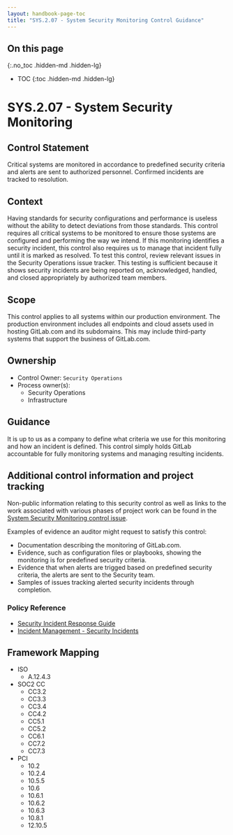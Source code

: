 ```yaml
---
layout: handbook-page-toc
title: "SYS.2.07 - System Security Monitoring Control Guidance"
---
```


## On this page
{:.no_toc .hidden-md .hidden-lg}

- TOC
{:toc .hidden-md .hidden-lg}

# SYS.2.07 - System Security Monitoring

## Control Statement

Critical systems are monitored in accordance to predefined security criteria and alerts are sent to authorized personnel. Confirmed incidents are tracked to resolution.

## Context

Having standards for security configurations and performance is useless without the ability to detect deviations from those standards. This control requires all critical systems to be monitored to ensure those systems are configured and performing the way we intend. If this monitoring identifies a security incident, this control also requires us to manage that incident fully until it is marked as resolved. To test this control, review relevant issues in the Security Operations issue tracker. This testing is sufficient because it shows security incidents are being reported on, acknowledged, handled, and closed appropriately by authorized team members.

## Scope

This control applies to all systems within our production environment. The production environment includes all endpoints and cloud assets used in hosting GitLab.com and its subdomains. This may include third-party systems that support the business of GitLab.com.

## Ownership

* Control Owner: `Security Operations`
* Process owner(s):
    * Security Operations
    * Infrastructure

## Guidance

It is up to us as a company to define what criteria we use for this monitoring and how an incident is defined. This control simply holds GitLab accountable for fully monitoring systems and managing resulting incidents.

## Additional control information and project tracking

Non-public information relating to this security control as well as links to the work associated with various phases of project work can be found in the [System Security Monitoring control issue](https://gitlab.com/gitlab-com/gl-security/security-assurance/sec-compliance/compliance/issues/918).

Examples of evidence an auditor might request to satisfy this control:

*  Documentation describing the monitoring of GitLab.com.
*  Evidence, such as configuration files or playbooks, showing the monitoring is for predefined security criteria.
*  Evidence that when alerts are trigged based on predefined security criteria, the alerts are sent to the Security team.
*  Samples of issues tracking alerted security incidents through completion.

### Policy Reference

* [Security Incident Response Guide](/handbook/engineering/security/sec-incident-response.html)
* [Incident Management - Security Incidents](/handbook/engineering/infrastructure/incident-management/#security-incidents)

## Framework Mapping

* ISO
  * A.12.4.3
* SOC2 CC
  * CC3.2
  * CC3.3
  * CC3.4
  * CC4.2
  * CC5.1
  * CC5.2
  * CC6.1
  * CC7.2
  * CC7.3
* PCI
  * 10.2
  * 10.2.4
  * 10.5.5
  * 10.6
  * 10.6.1
  * 10.6.2
  * 10.6.3
  * 10.8.1
  * 12.10.5
